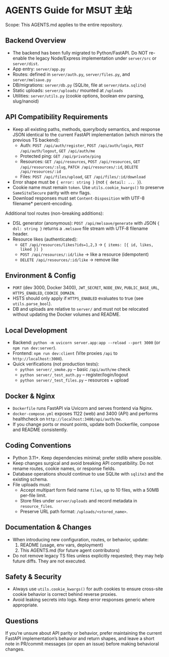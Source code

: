 # AGENTS Guide for MSUT 主站

Scope: This AGENTS.md applies to the entire repository.

## Backend Overview
- The backend has been fully migrated to Python/FastAPI. Do NOT re-enable the legacy Node/Express implementation under `server/src` or `server/dist`.
- App entry: `server/app.py`
- Routes: defined in `server/auth.py`, `server/files.py`, and `server/melsave.py`
- DB/migrations: `server/db.py` (SQLite, file at `server/data.sqlite`)
- Static uploads: `server/uploads/` mounted at `/uploads`
- Utilities: `server/utils.py` (cookie options, boolean env parsing, slug/nanoid)

## API Compatibility Requirements
- Keep all existing paths, methods, query/body semantics, and response JSON identical to the current FastAPI implementation (which mirrors the previous TS backend):
  - Auth: `POST /api/auth/register`, `POST /api/auth/login`, `POST /api/auth/logout`, `GET /api/auth/me`
  - Protected ping: `GET /api/private/ping`
  - Resources: `GET /api/resources`, `POST /api/resources`, `GET /api/resources/:slug`, `PATCH /api/resources/:id`, `DELETE /api/resources/:id`
  - Files: `POST /api/files/upload`, `GET /api/files/:id/download`
- Error shape must be `{ error: string }` (not `{ detail: ... }`).
- Cookie name must remain `token`. Use `utils.cookie_kwargs()` to preserve `SameSite`/`Secure` parity with env flags.
- Download responses must set `Content-Disposition` with UTF-8 filename* percent-encoding.

Additional tool routes (non-breaking additions):
- DSL generator (anonymous): `POST /api/melsave/generate` with JSON `{ dsl: string }` returns a `.melsave` file stream with UTF‑8 filename header.
- Resource likes (authenticated):
  - `GET /api/resources/likes?ids=1,2,3` → `{ items: [{ id, likes, liked }] }`
  - `POST /api/resources/:id/like` → like a resource (idempotent)
  - `DELETE /api/resources/:id/like` → remove like

## Environment & Config
- `PORT` (dev 3000, Docker 3400), `JWT_SECRET`, `NODE_ENV`, `PUBLIC_BASE_URL`, `HTTPS_ENABLED`, `COOKIE_DOMAIN`.
- HSTS should only apply if `HTTPS_ENABLED` evaluates to true (see `utils.parse_bool`).
- DB and uploads are relative to `server/` and must not be relocated without updating the Docker volumes and README.

## Local Development
- Backend: `python -m uvicorn server.app:app --reload --port 3000` (or `npm run dev:server`).
- Frontend: `npm run dev:client` (Vite proxies `/api` to `http://localhost:3000`).
- Quick verifications (not production tests):
  - `python server/_smoke.py` – basic `/api/auth/me` check
  - `python server/_test_auth.py` – register/login/logout
  - `python server/_test_files.py` – resources + upload

## Docker & Nginx
- `Dockerfile` runs FastAPI via Uvicorn and serves frontend via Nginx.
- `docker-compose.yml` exposes 1122 (web) and 3400 (API) and performs healthcheck on `http://localhost:3400/api/auth/me`.
- If you change ports or mount points, update both Dockerfile, compose and README consistently.

## Coding Conventions
- Python 3.11+. Keep dependencies minimal; prefer stdlib where possible.
- Keep changes surgical and avoid breaking API compatibility. Do not rename routes, cookie names, or response fields.
- Database operations should continue to use SQLite with `sqlite3` and the existing schema.
- File uploads must:
  - Accept multipart form field name `files`, up to 10 files, with a 50MB per-file limit.
  - Store files under `server/uploads` and record metadata in `resource_files`.
  - Preserve URL path format: `/uploads/<stored_name>`.

## Documentation & Changes
- When introducing new configuration, routes, or behavior, update:
  1) README (usage, env vars, deployment)
  2) This AGENTS.md (for future agent contributors)
- Do not remove legacy TS files unless explicitly requested; they may help future diffs. They are not executed.

## Safety & Security
- Always use `utils.cookie_kwargs()` for auth cookies to ensure cross-site cookie behavior is correct behind reverse proxies.
- Avoid leaking secrets into logs. Keep error responses generic where appropriate.

## Questions
If you’re unsure about API parity or behavior, prefer maintaining the current FastAPI implementation’s behavior and return shapes, and leave a short note in PR/commit messages (or open an issue) before making behavioral changes.
